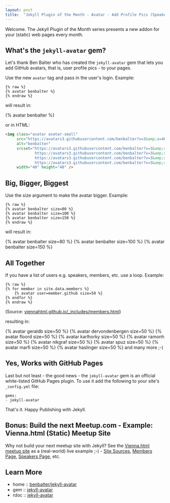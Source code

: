 ```yaml
---
layout: post
title:  "Jekyll Plugin of the Month - Avatar - Add Profile Pics (Speakers, Members, etc.) to Your Pages"
---
```



Welcome. 
The Jekyll Plugin of the Month series presents a new addon for your (static) web pages
every month.



## What's the `jekyll-avatar` gem?

Let's thank
Ben Balter who has created the `jekyll-avatar` gem 
that lets you add GitHub avatars, 
that is, user profile pics - to your pages.


Use the new `avatar` tag and pass in the user's login. Example:

```
{% raw %}
{% avatar benbalter %}
{% endraw %}
```

will result in:

{% avatar benbalter %}

or in HTML:

```html
<img class="avatar avatar-small" 
     src="https://avatars3.githubusercontent.com/benbalter?v=3&amp;s=40" 
     alt="benbalter" 
     srcset="https://avatars3.githubusercontent.com/benbalter?v=3&amp;s=40 1x, 
             https://avatars3.githubusercontent.com/benbalter?v=3&amp;s=80 2x, 
             https://avatars3.githubusercontent.com/benbalter?v=3&amp;s=120 3x, 
             https://avatars3.githubusercontent.com/benbalter?v=3&amp;s=160 4x" 
     width="40" height="40" />
```


## Big, Bigger, Biggest

Use the size argument to make the avatar bigger. Example:

```
{% raw %}
{% avatar benbalter size=80 %}
{% avatar benbalter size=100 %}
{% avatar benbalter size=150 %}
{% endraw %}
```

will result in:

{% avatar benbalter size=80 %}
{% avatar benbalter size=100 %}
{% avatar benbalter size=150 %}


## All Together 

If you have a list of users e.g. speakers, members, etc. 
use a loop. Example:

```
{% raw %}
{% for member in site.data.members %}
    {% avatar user=member.github size=50 %}
{% endfor %}
{% endraw %}

```

(Source: [viennahtml.github.io/_includes/members.html](https://github.com/viennahtml/viennahtml.github.io/blob/master/_includes/members.html))

resulting in:

{% avatar geraldb size=50 %}
{% avatar dervondenbergen size=50 %}
{% avatar floord size=50 %}
{% avatar karlhorky size=50 %}
{% avatar ramonh size=50 %} 
{% avatar nikgraf size=50 %} 
{% avatar spuz size=50 %} 
{% avatar marfi size=50 %} 
{% avatar haslinger size=50 %} 
and many more ;-)


## Yes, Works with GitHub Pages 

Last but not least - the good news - the `jekyll-avatar` gem is an official 
white-listed GitHub Pages plugin. To use it add the following 
to your site's `_config.yml` file:

```
gems:
- jekyll-avatar
```

That's it. Happy Publishing with Jekyll.

## Bonus: Build the next Meetup.com - Example: Vienna.html (Static) Meetup Site

Why not build your next meetup site with Jekyll?
See the [Vienna.html meetup site](http://viennahtml.github.io/) as a (real-world) live example ;-) - 
[Site Sources](https://github.com/viennahtml/viennahtml.github.io), 
[Members Page](http://viennahtml.github.io/members), 
[Speakers Page](http://viennahtml.github.io/speakers), etc.

## Learn More

- home :: [benbalter/jekyll-avatar](https://github.com/benbalter/jekyll-avatar)
- gem :: [jekyll-avatar](https://rubygems.org/gems/jekyll-avatar)
- rdoc :: [jekyll-avatar](http://rubydoc.info/gems/jekyll-avatar)
